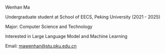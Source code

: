 <!--

## Hi there 👋


**CuteNPC/CuteNPC** is a ✨ _special_ ✨ repository because its `README.md` (this file) appears on your GitHub profile.

Here are some ideas to get you started:

- 🔭 I’m currently working on ...
- 🌱 I’m currently learning ...
- 👯 I’m looking to collaborate on ...
- 🤔 I’m looking for help with ...
- 💬 Ask me about ...
- 📫 How to reach me: ...
- 😄 Pronouns: ...
- ⚡ Fun fact: ...
-->

Wenhan Ma

Undergraduate student at School of EECS, Peking University (2021 - 2025)

Major: Computer Science and Technology

Interested in Large Language Model and Machine Learning

Email: mawenhan@stu.pku.edu.cn
